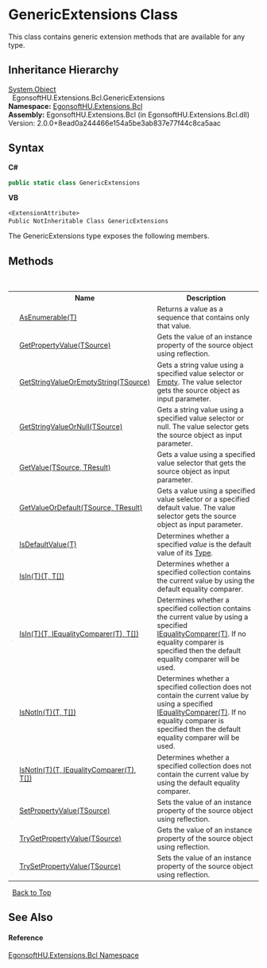 # GenericExtensions Class
 

This class contains generic extension methods that are available for any type.


## Inheritance Hierarchy
<a href="https://docs.microsoft.com/dotnet/api/system.object" target="_blank" rel="noopener noreferrer">System.Object</a><br />&nbsp;&nbsp;EgonsoftHU.Extensions.Bcl.GenericExtensions<br />
**Namespace:**&nbsp;<a href="N_EgonsoftHU_Extensions_Bcl.md">EgonsoftHU.Extensions.Bcl</a><br />**Assembly:**&nbsp;EgonsoftHU.Extensions.Bcl (in EgonsoftHU.Extensions.Bcl.dll) Version: 2.0.0+8ead0a244466e154a5be3ab837e77f44c8ca5aac

## Syntax

**C#**<br />
``` C#
public static class GenericExtensions
```

**VB**<br />
``` VB
<ExtensionAttribute>
Public NotInheritable Class GenericExtensions
```

The GenericExtensions type exposes the following members.


## Methods
&nbsp;<table><tr><th></th><th>Name</th><th>Description</th></tr><tr><td>![Public method](media/pubmethod.gif "Public method")![Static member](media/static.gif "Static member")</td><td><a href="M_EgonsoftHU_Extensions_Bcl_GenericExtensions_AsEnumerable__1.md">AsEnumerable(T)</a></td><td>
Returns a value as a sequence that contains only that value.</td></tr><tr><td>![Public method](media/pubmethod.gif "Public method")![Static member](media/static.gif "Static member")</td><td><a href="M_EgonsoftHU_Extensions_Bcl_GenericExtensions_GetPropertyValue__1.md">GetPropertyValue(TSource)</a></td><td>
Gets the value of an instance property of the source object using reflection.</td></tr><tr><td>![Public method](media/pubmethod.gif "Public method")![Static member](media/static.gif "Static member")</td><td><a href="M_EgonsoftHU_Extensions_Bcl_GenericExtensions_GetStringValueOrEmptyString__1.md">GetStringValueOrEmptyString(TSource)</a></td><td>
Gets a string value using a specified value selector or <a href="https://docs.microsoft.com/dotnet/api/system.string.empty" target="_blank" rel="noopener noreferrer">Empty</a>. The value selector gets the source object as input parameter.</td></tr><tr><td>![Public method](media/pubmethod.gif "Public method")![Static member](media/static.gif "Static member")</td><td><a href="M_EgonsoftHU_Extensions_Bcl_GenericExtensions_GetStringValueOrNull__1.md">GetStringValueOrNull(TSource)</a></td><td>
Gets a string value using a specified value selector or null. The value selector gets the source object as input parameter.</td></tr><tr><td>![Public method](media/pubmethod.gif "Public method")![Static member](media/static.gif "Static member")</td><td><a href="M_EgonsoftHU_Extensions_Bcl_GenericExtensions_GetValue__2.md">GetValue(TSource, TResult)</a></td><td>
Gets a value using a specified value selector that gets the source object as input parameter.</td></tr><tr><td>![Public method](media/pubmethod.gif "Public method")![Static member](media/static.gif "Static member")</td><td><a href="M_EgonsoftHU_Extensions_Bcl_GenericExtensions_GetValueOrDefault__2.md">GetValueOrDefault(TSource, TResult)</a></td><td>
Gets a value using a specified value selector or a specified default value. The value selector gets the source object as input parameter.</td></tr><tr><td>![Public method](media/pubmethod.gif "Public method")![Static member](media/static.gif "Static member")</td><td><a href="M_EgonsoftHU_Extensions_Bcl_GenericExtensions_IsDefaultValue__1.md">IsDefaultValue(T)</a></td><td>
Determines whether a specified *value* is the default value of its <a href="https://docs.microsoft.com/dotnet/api/system.type" target="_blank" rel="noopener noreferrer">Type</a>.</td></tr><tr><td>![Public method](media/pubmethod.gif "Public method")![Static member](media/static.gif "Static member")</td><td><a href="M_EgonsoftHU_Extensions_Bcl_GenericExtensions_IsIn__1_1.md">IsIn(T)(T, T[])</a></td><td>
Determines whether a specified collection contains the current value by using the default equality comparer.</td></tr><tr><td>![Public method](media/pubmethod.gif "Public method")![Static member](media/static.gif "Static member")</td><td><a href="M_EgonsoftHU_Extensions_Bcl_GenericExtensions_IsIn__1.md">IsIn(T)(T, IEqualityComparer(T), T[])</a></td><td>
Determines whether a specified collection contains the current value by using a specified <a href="https://docs.microsoft.com/dotnet/api/system.collections.generic.iequalitycomparer-1" target="_blank" rel="noopener noreferrer">IEqualityComparer(T)</a>. If no equality comparer is specified then the default equality comparer will be used.</td></tr><tr><td>![Public method](media/pubmethod.gif "Public method")![Static member](media/static.gif "Static member")</td><td><a href="M_EgonsoftHU_Extensions_Bcl_GenericExtensions_IsNotIn__1_1.md">IsNotIn(T)(T, T[])</a></td><td>
Determines whether a specified collection does not contain the current value by using a specified <a href="https://docs.microsoft.com/dotnet/api/system.collections.generic.iequalitycomparer-1" target="_blank" rel="noopener noreferrer">IEqualityComparer(T)</a>. If no equality comparer is specified then the default equality comparer will be used.</td></tr><tr><td>![Public method](media/pubmethod.gif "Public method")![Static member](media/static.gif "Static member")</td><td><a href="M_EgonsoftHU_Extensions_Bcl_GenericExtensions_IsNotIn__1.md">IsNotIn(T)(T, IEqualityComparer(T), T[])</a></td><td>
Determines whether a specified collection does not contain the current value by using the default equality comparer.</td></tr><tr><td>![Public method](media/pubmethod.gif "Public method")![Static member](media/static.gif "Static member")</td><td><a href="M_EgonsoftHU_Extensions_Bcl_GenericExtensions_SetPropertyValue__1.md">SetPropertyValue(TSource)</a></td><td>
Sets the value of an instance property of the source object using reflection.</td></tr><tr><td>![Public method](media/pubmethod.gif "Public method")![Static member](media/static.gif "Static member")</td><td><a href="M_EgonsoftHU_Extensions_Bcl_GenericExtensions_TryGetPropertyValue__1.md">TryGetPropertyValue(TSource)</a></td><td>
Gets the value of an instance property of the source object using reflection.</td></tr><tr><td>![Public method](media/pubmethod.gif "Public method")![Static member](media/static.gif "Static member")</td><td><a href="M_EgonsoftHU_Extensions_Bcl_GenericExtensions_TrySetPropertyValue__1.md">TrySetPropertyValue(TSource)</a></td><td>
Sets the value of an instance property of the source object using reflection.</td></tr></table>&nbsp;
<a href="#genericextensions-class">Back to Top</a>

## See Also


#### Reference
<a href="N_EgonsoftHU_Extensions_Bcl.md">EgonsoftHU.Extensions.Bcl Namespace</a><br />
